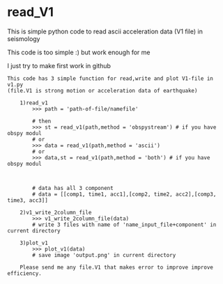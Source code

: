 # read_V1
This is simple python code to read ascii acceleration data (V1 file) in seismology 

This code is too simple :) but work enough for me

I just try to make first work in github

    This code has 3 simple function for read,write and plot V1-file in v1.py
    (file.V1 is strong motion or acceleration data of earthquake)
    
        1)read_v1
            >>> path = 'path-of-file/namefile'
            
            # then
            >>> st = read_v1(path,method = 'obspystream') # if you have obspy modul
            # or
            >>> data = read_v1(path,method = 'ascii')
            # or
            >>> data,st = read_v1(path,method = 'both') # if you have obspy modul

           
            
            # data has all 3 component
            # data = [[comp1, time1, acc1],[comp2, time2, acc2],[comp3, time3, acc3]]
        
        2)v1_write_2column_file
            >>> v1_write_2column_file(data)
            # write 3 files with name of 'name_input_file+component' in current directory 
    
        3)plot_v1
            >>> plot_v1(data)
            # save image 'output.png' in current directory
            
        Please send me any file.V1 that makes error to improve improve efficiency.

